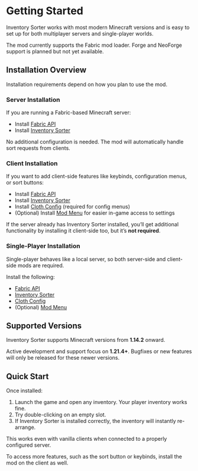 # Getting Started

Inventory Sorter works with most modern Minecraft versions and is easy to set up for both multiplayer servers and single-player worlds.

The mod currently supports the Fabric mod loader. Forge and NeoForge support is planned but not yet available.

## Installation Overview

Installation requirements depend on how you plan to use the mod.

### Server Installation

If you are running a Fabric-based Minecraft server:

- Install [Fabric API][fabric-api]
- Install [Inventory Sorter][inventory-sorter]

No additional configuration is needed. The mod will automatically handle sort requests from clients.

### Client Installation

If you want to add client-side features like keybinds, configuration menus, or sort buttons:

- Install [Fabric API][fabric-api]
- Install [Inventory Sorter][inventory-sorter]
- Install [Cloth Config][cloth-config] (required for config menus)
- (Optional) Install [Mod Menu][mod-menu] for easier in-game access to settings

If the server already has Inventory Sorter installed, you’ll get additional functionality by installing it client-side too,
but it’s **not required**.

### Single-Player Installation

Single-player behaves like a local server, so both server-side and client-side mods are required.

Install the following:

- [Fabric API][fabric-api]
- [Inventory Sorter][inventory-sorter]
- [Cloth Config][cloth-config]
- (Optional) [Mod Menu][mod-menu]

## Supported Versions

Inventory Sorter supports Minecraft versions from **1.14.2** onward.

Active development and support focus on **1.21.4+**. Bugfixes or new features will only be released for these newer versions.

## Quick Start

Once installed:

1. Launch the game and open any inventory. Your player inventory works fine.
2. Try double-clicking on an empty slot.
3. If Inventory Sorter is installed correctly, the inventory will instantly re-arrange.

This works even with vanilla clients when connected to a properly configured server.

To access more features, such as the sort button or keybinds, install the mod on the client as well.

[fabric-api]: https://modrinth.com/mod/fabric-api
[inventory-sorter]: https://modrinth.com/mod/inventory-sorting
[cloth-config]: https://modrinth.com/mod/cloth-config
[mod-menu]: https://modrinth.com/mod/modmenu
